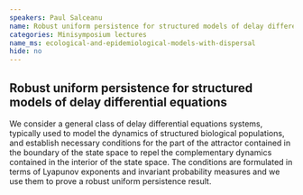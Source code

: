 ```yaml
---
speakers: Paul Salceanu
name: Robust uniform persistence for structured models of delay differential equations
categories: Minisymposium lectures
name_ms: ecological-and-epidemiological-models-with-dispersal
hide: no
---
```


## Robust uniform persistence for structured models of delay differential equations

We consider a general class of delay differential equations systems, typically used to model the dynamics of structured biological populations, and establish necessary conditions for the part of the attractor contained in the boundary of the state space to repel the complementary dynamics contained in the interior of the state space. The conditions are formulated in terms of Lyapunov exponents and invariant probability measures and we use them to prove a robust uniform persistence result.


